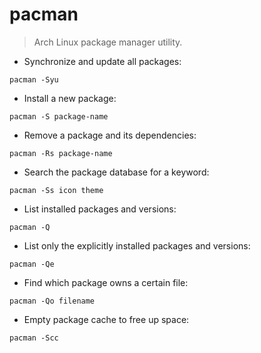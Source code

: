 # pacman

> Arch Linux package manager utility.

- Synchronize and update all packages:

`pacman -Syu`

- Install a new package:

`pacman -S package-name`

- Remove a package and its dependencies:

`pacman -Rs package-name`

- Search the package database for a keyword:

`pacman -Ss icon theme`

- List installed packages and versions:

`pacman -Q`

- List only the explicitly installed packages and versions:

`pacman -Qe`

- Find which package owns a certain file:

`pacman -Qo filename`

- Empty package cache to free up space:

`pacman -Scc`
